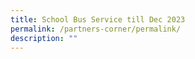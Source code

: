```yaml
---
title: School Bus Service till Dec 2023
permalink: /partners-corner/permalink/
description: ""
---
```

